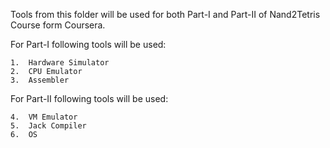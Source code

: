 Tools from this folder will be used for both Part-I and Part-II of Nand2Tetris Course form Coursera.

For Part-I following tools will be used:

	1.	Hardware Simulator
	2.	CPU Emulator
	3.	Assembler

For Part-II following tools will be used:
	
	4.	VM Emulator
	5.	Jack Compiler
	6.	OS